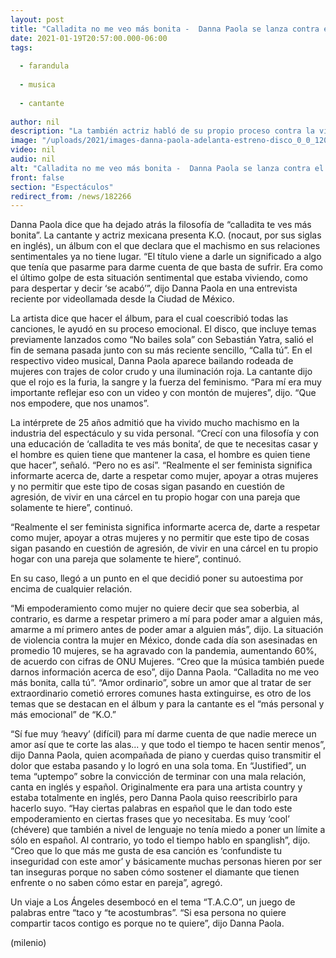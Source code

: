 ```yaml
---
layout: post
title: "Calladita no me veo más bonita -  Danna Paola se lanza contra el machismo en nuevo disco"
date: 2021-01-19T20:57:00.000-06:00
tags:
  
  - farandula
  
  - musica
  
  - cantante
  
author: nil
description: "La también actriz habló de su propio proceso contra la violencia para poder tener relaciones sentimentales sanas. "
image: "/uploads/2021/images-danna-paola-adelanta-estreno-disco_0_0_1200_747.jpg"
video: nil
audio: nil
alt: "Calladita no me veo más bonita -  Danna Paola se lanza contra el machismo en nuevo disco"
front: false
section: "Espectáculos"
redirect_from: /news/182266
---
```


Danna Paola dice que ha dejado atrás la filosofía de “calladita te ves más bonita”. La cantante y actriz mexicana presenta K.O. (nocaut, por sus siglas en inglés), un álbum con el que declara que el machismo en sus relaciones sentimentales ya no tiene lugar. “El título viene a darle un significado a algo que tenía que pasarme para darme cuenta de que basta de sufrir. Era como el último golpe de esta situación sentimental que estaba viviendo, como para despertar y decir ‘se acabó’”, dijo Danna Paola en una entrevista reciente por videollamada desde la Ciudad de México. 

La artista dice que hacer el álbum, para el cual coescribió todas las canciones, le ayudó en su proceso emocional. El disco, que incluye temas previamente lanzados como “No bailes sola” con Sebastián Yatra, salió el fin de semana pasada junto con su más reciente sencillo, “Calla tú”. 
En el respectivo video musical, Danna Paola aparece bailando rodeada de mujeres con trajes de color crudo y una iluminación roja. La cantante dijo que el rojo es la furia, la sangre y la fuerza del feminismo. 
“Para mí era muy importante reflejar eso con un video y con montón de mujeres”, dijo. “Que nos empodere, que nos unamos”. 

La intérprete de 25 años admitió que ha vivido mucho machismo en la industria del espectáculo y su vida personal. 
“Crecí con una filosofía y con una educación de ‘calladita te ves más bonita’, de que te necesitas casar y el hombre es quien tiene que mantener la casa, el hombre es quien tiene que hacer”, señaló. “Pero no es así”. 
“Realmente el ser feminista significa informarte acerca de, darte a respetar como mujer, apoyar a otras mujeres y no permitir que este tipo de cosas sigan pasando en cuestión de agresión, de vivir en una cárcel en tu propio hogar con una pareja que solamente te hiere”, continuó. 

“Realmente el ser feminista significa informarte acerca de, darte a respetar como mujer, apoyar a otras mujeres y no permitir que este tipo de cosas sigan pasando en cuestión de agresión, de vivir en una cárcel en tu propio hogar con una pareja que solamente te hiere”, continuó. 

En su caso, llegó a un punto en el que decidió poner su autoestima por encima de cualquier relación. 

“Mi empoderamiento como mujer no quiere decir que sea soberbia, al contrario, es darme a respetar primero a mí para poder amar a alguien más, amarme a mí primero antes de poder amar a alguien más”, dijo. 
La situación de violencia contra la mujer en México, donde cada día son asesinadas en promedio 10 mujeres, se ha agravado con la pandemia, aumentando 60%, de acuerdo con cifras de ONU Mujeres. 
“Creo que la música también puede darnos información acerca de eso”, dijo Danna Paola. “Calladita no me veo más bonita, calla tú”.
“Amor ordinario”, sobre un amor que al tratar de ser extraordinario cometió errores comunes hasta extinguirse, es otro de los temas que se destacan en el álbum y para la cantante es el “más personal y más emocional” de “K.O.” 

“Sí fue muy ‘heavy’ (difícil) para mí darme cuenta de que nadie merece un amor así que te corte las alas... y que todo el tiempo te hacen sentir menos”, dijo Danna Paola, quien acompañada de piano y cuerdas quiso transmitir el dolor que estaba pasando y lo logró en una sola toma. 
En “Justified”, un tema “uptempo” sobre la convicción de terminar con una mala relación, canta en inglés y español. Originalmente era para una artista country y estaba totalmente en inglés, pero Danna Paola quiso reescribirlo para hacerlo suyo. 
“Hay ciertas palabras en español que le dan todo este empoderamiento en ciertas frases que yo necesitaba. Es muy ‘cool’ (chévere) que también a nivel de lenguaje no tenía miedo a poner un límite a sólo en español. Al contrario, yo todo el tiempo hablo en spanglish”, dijo. 
“Creo que lo que más me gusta de esa canción es ‘confundiste tu inseguridad con este amor’ y básicamente muchas personas hieren por ser tan inseguras porque no saben cómo sostener el diamante que tienen enfrente o no saben cómo estar en pareja”, agregó. 

Un viaje a Los Ángeles desembocó en el tema “T.A.C.O”, un juego de palabras entre “taco y “te acostumbras”. 
“Si esa persona no quiere compartir tacos contigo es porque no te quiere”, dijo Danna Paola. 

(milenio)
